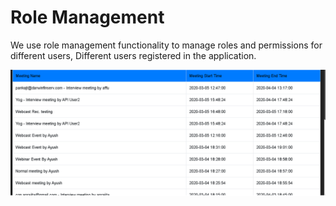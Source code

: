 # Role Management

We use role management functionality to manage roles and permissions for different users, Different users registered in the application.

![](../.gitbook/assets/image%20%28250%29.png)

